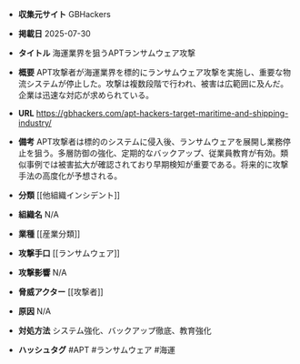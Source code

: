 - **収集元サイト**
GBHackers

- **掲載日**
2025-07-30

- **タイトル**
海運業界を狙うAPTランサムウェア攻撃

- **概要**
APT攻撃者が海運業界を標的にランサムウェア攻撃を実施し、重要な物流システムが停止した。攻撃は複数段階で行われ、被害は広範囲に及んだ。企業は迅速な対応が求められている。

- **URL**
https://gbhackers.com/apt-hackers-target-maritime-and-shipping-industry/

- **備考**
APT攻撃者は標的のシステムに侵入後、ランサムウェアを展開し業務停止を狙う。多層防御の強化、定期的なバックアップ、従業員教育が有効。類似事例では被害拡大が確認されており早期検知が重要である。将来的に攻撃手法の高度化が予想される。

- **分類**
[[他組織インシデント]]

- **組織名**
N/A

- **業種**
[[産業分類]]

- **攻撃手口**
[[ランサムウェア]]

- **攻撃影響**
N/A

- **脅威アクター**
[[攻撃者]]

- **原因**
N/A

- **対処方法**
システム強化、バックアップ徹底、教育強化

- **ハッシュタグ**
#APT #ランサムウェア #海運
